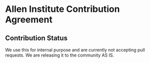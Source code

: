 # Allen Institute Contribution Agreement

## Contribution Status
We use this for internal purpose and are currently not accepting pull requests.
We are releasing it to the community AS IS.
